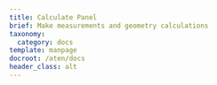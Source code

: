 ```yaml
---
title: Calculate Panel
brief: Make measurements and geometry calculations
taxonomy:
  category: docs
template: manpage
docroot: /aten/docs
header_class: alt
---
```


